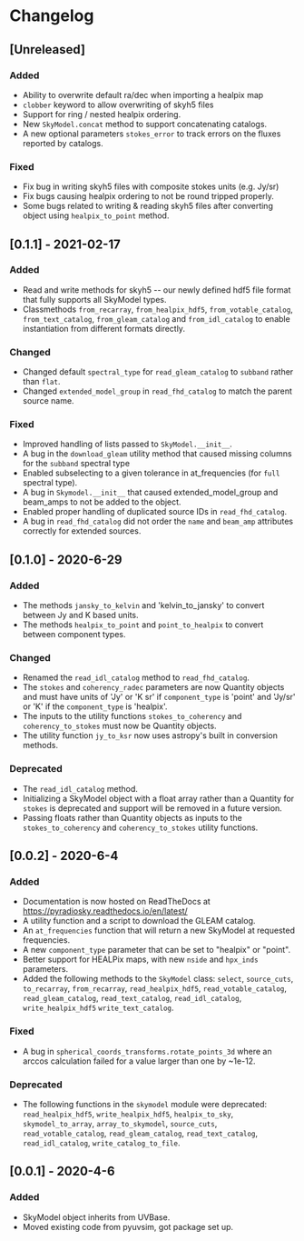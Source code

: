 # Changelog

## [Unreleased]

### Added
- Ability to overwrite default ra/dec when importing a healpix map
- `clobber` keyword to allow overwriting of skyh5 files
- Support for ring / nested healpix ordering.
- New `SkyModel.concat` method to support concatenating catalogs.
- A new optional parameters `stokes_error` to track errors on the fluxes reported by catalogs.

### Fixed
- Fix bug in writing skyh5 files with composite stokes units (e.g. Jy/sr)
- Fix bugs causing healpix ordering to not be round tripped properly.
- Some bugs related to writing & reading skyh5 files after converting object using `healpix_to_point` method.

## [0.1.1] - 2021-02-17

### Added
- Read and write methods for skyh5 -- our newly defined hdf5 file format that fully
    supports all SkyModel types.
- Classmethods `from_recarray`, `from_healpix_hdf5`, `from_votable_catalog`,
    `from_text_catalog`, `from_gleam_catalog` and `from_idl_catalog` to enable
    instantiation from different formats directly.

### Changed
- Changed default `spectral_type` for `read_gleam_catalog` to `subband` rather than `flat`.
- Changed `extended_model_group` in `read_fhd_catalog` to match the parent source name.

### Fixed
- Improved handling of lists passed to `SkyModel.__init__`.
- A bug in the `download_gleam` utility method that caused missing columns for the
    `subband` spectral type
- Enabled subselecting to a given tolerance in at_frequencies (for `full` spectral type).
- A bug in `Skymodel.__init__` that caused extended_model_group and beam_amps
    to not be added to the object.
- Enabled proper handling of duplicated source IDs in `read_fhd_catalog`.
- A bug in `read_fhd_catalog` did not order the `name` and `beam_amp` attributes correctly for extended sources.

## [0.1.0] - 2020-6-29

### Added
- The methods `jansky_to_kelvin` and 'kelvin_to_jansky' to convert between Jy
and K based units.
- The methods `healpix_to_point` and `point_to_healpix` to convert between
component types.

### Changed
- Renamed the `read_idl_catalog` method to `read_fhd_catalog`.
- The `stokes` and `coherency_radec` parameters are now Quantity objects and must
have units of 'Jy' or 'K sr' if `component_type` is 'point' and 'Jy/sr' or 'K'
if the `component_type` is 'healpix'.
- The inputs to the utility functions `stokes_to_coherency` and `coherency_to_stokes`
must now be Quantity objects.
- The utility function `jy_to_ksr` now uses astropy's built in conversion methods.

### Deprecated
- The `read_idl_catalog` method.
- Initializing a SkyModel object with a float array rather than a Quantity for
`stokes` is deprecated and support will be removed in a future version.
- Passing floats rather than Quantity objects as inputs to the
`stokes_to_coherency` and `coherency_to_stokes` utility functions.

## [0.0.2] - 2020-6-4

### Added
- Documentation is now hosted on ReadTheDocs at https://pyradiosky.readthedocs.io/en/latest/
- A utility function and a script to download the GLEAM catalog.
- An `at_frequencies` function that will return a new SkyModel at requested frequencies.
- A new `component_type` parameter that can be set to "healpix" or "point".
- Better support for HEALPix maps, with new `nside` and `hpx_inds` parameters.
- Added the following methods to the `SkyModel` class: `select`, `source_cuts`,
`to_recarray`, `from_recarray`, `read_healpix_hdf5`, `read_votable_catalog`,
`read_gleam_catalog`, `read_text_catalog`, `read_idl_catalog`, `write_healpix_hdf5`
`write_text_catalog`.

### Fixed
- A bug in `spherical_coords_transforms.rotate_points_3d` where an arccos
calculation failed for a value larger than one by ~1e-12.

### Deprecated
- The following functions in the `skymodel` module were deprecated: `read_healpix_hdf5`,
`write_healpix_hdf5`, `healpix_to_sky`, `skymodel_to_array`, `array_to_skymodel`,
`source_cuts`, `read_votable_catalog`, `read_gleam_catalog`, `read_text_catalog`,
`read_idl_catalog`, `write_catalog_to_file`.

## [0.0.1] - 2020-4-6

### Added
- SkyModel object inherits from UVBase.
- Moved existing code from pyuvsim, got package set up.
